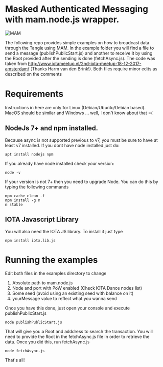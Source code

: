 # Masked Authenticated Messaging with mam.node.js wrapper. 

![MAM](http://iotahispano.com/wp-content/uploads/MAM.png)

The following repo provides simple examples on how to broadcast data through the Tangle using MAM.
In the example folder you will find a file to send a message (publishPublicStart.js) and another to receive it by using the Root provided after the sending is done (fetchAsync.js). The code was taken from http://www.iotameetup.nl/2nd-iota-meetup-18-12-2017-amsterdam/ (Thanks Harm van den Brink!). Both files require minor edits as described on the comments

# Requirements

Instructions in here are only for Linux (Debian/Ubuntu/Debian based). MacOS should be similar and Windows ... well, I don't know about that =(

## NodeJs 7+ and npm installed. 
Because async is not supported previous to v7, you must be sure to have at least v7 installed. If you dont have node installed just do:

    apt install nodejs npm

If you already have node installed check your version: 

    node -v

If your version is not 7+ then you need to upgrade Node. You can do this by typing the following commands

    npm cache clean -f
    npm install -g n
    n stable

## IOTA Javascript Library

You will also need the IOTA JS library. To install it just type

    npm install iota.lib.js

# Running the examples

Edit both files in the examples directory to change
1) Absolute path to mam.node.js 
2) Node and port with PoW enabled (Check IOTA Dance nodes list)
3) Some seed (avoid using an existing seed with balance on it)
4) yourMessage value to reflect what you wanna send

Once you have this done, just open your console and execute publishPublicStart.js

    node publishPublicStart.js

That will give you a Root and adddress to search the transaction. You will need to provide the Root in the fetchAsync.js file in order to retrieve the data. Once you did this, run fetchAsync.js

    node fetchAsync.js

That's all!
